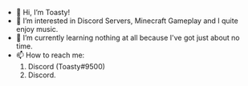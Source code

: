- 👋 Hi, I’m Toasty! 
- 👀 I’m interested in Discord Servers, Minecraft Gameplay and I quite enjoy music. 
- 🌱 I’m currently learning nothing at all because I've got just about no time. 
- 📫 How to reach me:
	1. Discord (Toasty#9500) 
	2. Discord. 

<!---
TheToasty/TheToasty is a ✨ special ✨ repository because its `README.md` (this file) appears on your GitHub profile.
You can click the Preview link to take a look at your changes.
--->
